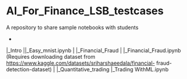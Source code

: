 # AI_For_Finance_LSB_testcases
A repository to share sample notebooks with students

-
|_Intro
||_Easy_mnist.ipynb 
|
|_Financial_Fraud
| |_Financial_Fraud.ipynb (Requires downloading dataset from https://www.kaggle.com/datasets/sriharshaeedala/financial-          fraud-detection-dataset)
|
|_Quantitative_trading
 |_Trading WithML.ipynb



